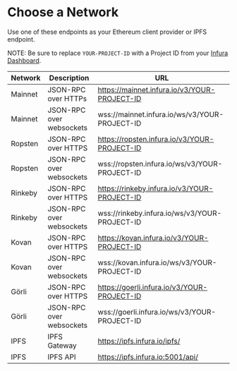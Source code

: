 # Choose a Network

Use one of these endpoints as your Ethereum client provider or IPFS endpoint. 

NOTE: Be sure to replace `YOUR-PROJECT-ID` with a Project ID from your [Infura Dashboard](https://infura.io/dashboard).

| Network   | Description              | URL                                                                                  |
|-----------|--------------------------|--------------------------------------------------------------------------------------|
| Mainnet   | JSON-RPC over HTTPs      | https://mainnet.infura.io/v3/YOUR-PROJECT-ID                                         |
| Mainnet   | JSON-RPC over websockets | wss://mainnet.infura.io/ws/v3/YOUR-PROJECT-ID                                        |
| Ropsten   | JSON-RPC over HTTPS      | https://ropsten.infura.io/v3/YOUR-PROJECT-ID                                         |
| Ropsten   | JSON-RPC over websockets | wss://ropsten.infura.io/ws/v3/YOUR-PROJECT-ID                                        |
| Rinkeby   | JSON-RPC over HTTPS      | https://rinkeby.infura.io/v3/YOUR-PROJECT-ID                                         |
| Rinkeby   | JSON-RPC over websockets | wss://rinkeby.infura.io/ws/v3/YOUR-PROJECT-ID                                        |
| Kovan     | JSON-RPC over HTTPS      | https://kovan.infura.io/v3/YOUR-PROJECT-ID                                           |
| Kovan     | JSON-RPC over websockets | wss://kovan.infura.io/ws/v3/YOUR-PROJECT-ID                                          |
| Görli     | JSON-RPC over HTTPS      | https://goerli.infura.io/v3/YOUR-PROJECT-ID                                          |
| Görli     | JSON-RPC over websockets | wss://goerli.infura.io/ws/v3/YOUR-PROJECT-ID                                         |
| IPFS      | IPFS Gateway             | https://ipfs.infura.io/ipfs/                                                         |
| IPFS      | IPFS API                 | https://ipfs.infura.io:5001/api/                                                     |

